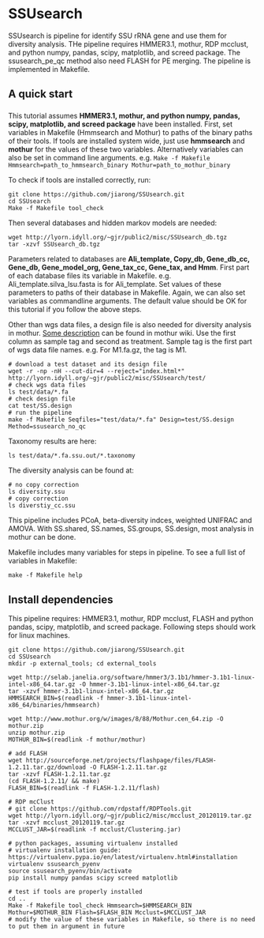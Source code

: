 SSUsearch
=========

SSUsearch is pipeline for identify SSU rRNA gene and use them for diversity analysis. THe pipeline requires HMMER3.1, mothur, RDP mcclust, and python numpy, pandas, scipy, matplotlib, and screed package. The ssusearch_pe_qc method also need FLASH for PE merging. The pipeline is implemented in Makefile.

A quick start
-----------------

###
This tutorial assumes **HMMER3.1, mothur, and python numpy, pandas, scipy, matplotlib, and screed package** have been installed. First, set variables in Makefile (Hmmsearch and Mothur) to paths of the binary paths of their tools. If tools are installed system wide, just use **hmmsearch** and **mothur** for the values of these two variables. Alternatively variables can also be set in command line arguments. e.g. `Make -f Makefile Hmmsearch=path_to_hmmsearch_binary Mothur=path_to_mothur_binary`

To check if tools are installed correctly, run:

	git clone https://github.com/jiarong/SSUsearch.git
	cd SSUsearch
	Make -f Makefile tool_check

Then several databases and hidden markov models are needed: 

	wget http://lyorn.idyll.org/~gjr/public2/misc/SSUsearch_db.tgz
	tar -xzvf SSUsearch_db.tgz

Parameters related to databases are **Ali_template, Copy_db, Gene_db_cc, Gene_db, Gene_model_org, Gene_tax_cc, Gene_tax, and Hmm**. First part of each database files its variable in Makefile. e.g. Ali_template.silva_lsu.fasta is for Ali_template. Set values of these parameters to paths of their database in Makefile. Again, we can also set variables as commandline arguments. The default value should be OK for this tutorial if you follow the above steps.

Other than wgs data files, a design file is also needed for diversity analysis in mothur. [Some description](http://www.mothur.org/wiki/Design_header_file) can be found in mothur wiki. Use the first column as sample tag and second as treatment. Sample tag is the first part of wgs data file names. e.g. For M1.fa.gz, the tag is M1.

	# download a test dataset and its design file
	wget -r -np -nH --cut-dir=4 --reject="index.html*" http://lyorn.idyll.org/~gjr/public2/misc/SSUsearch/test/
	# check wgs data files
	ls test/data/*.fa
	# check design file
	cat test/SS.design
	# run the pipeline
	make -f Makefile Seqfiles="test/data/*.fa" Design=test/SS.design Method=ssusearch_no_qc

Taxonomy results are here:

	ls test/data/*.fa.ssu.out/*.taxonomy

The diversity analysis can be found at:

	# no copy correction
	ls diversity.ssu
	# copy correction
	ls diverstiy_cc.ssu

This pipeline includes PCoA, beta-diversity indces, weighted UNIFRAC and AMOVA. With SS.shared, SS.names, SS.groups, SS.design, most analysis in mothur can be done.

Makefile includes many variables for steps in pipeline. To see a full list of variables in Makefile:

	make -f Makefile help

Install dependencies
--------------------

This pipeline requires: HMMER3.1, mothur, RDP mcclust, FLASH and python pandas, scipy, matplotlib, and screed package. Following steps should work for linux machines.

	git clone https://github.com/jiarong/SSUsearch.git
	cd SSUsearch
	mkdir -p external_tools; cd external_tools

	wget http://selab.janelia.org/software/hmmer3/3.1b1/hmmer-3.1b1-linux-intel-x86_64.tar.gz -O hmmer-3.1b1-linux-intel-x86_64.tar.gz
	tar -xzvf hmmer-3.1b1-linux-intel-x86_64.tar.gz
	HMMSEARCH_BIN=$(readlink -f hmmer-3.1b1-linux-intel-x86_64/binaries/hmmsearch)

	wget http://www.mothur.org/w/images/8/88/Mothur.cen_64.zip -O mothur.zip
	unzip mothur.zip
	MOTHUR_BIN=$(readlink -f mothur/mothur)

	# add FLASH
	wget http://sourceforge.net/projects/flashpage/files/FLASH-1.2.11.tar.gz/download -O FLASH-1.2.11.tar.gz
	tar -xzvf FLASH-1.2.11.tar.gz
	(cd FLASH-1.2.11/ && make)
	FLASH_BIN=$(readlink -f FLASH-1.2.11/flash)

	# RDP mcClust
	# git clone https://github.com/rdpstaff/RDPTools.git
	wget http://lyorn.idyll.org/~gjr/public2/misc/mcclust_20120119.tar.gz
	tar -xzvf mcclust_20120119.tar.gz
	MCCLUST_JAR=$(readlink -f mcclust/Clustering.jar)

	# python packages, assuming virtualenv installed
	# virtualenv installation guide: https://virtualenv.pypa.io/en/latest/virtualenv.html#installation
	virtualenv ssusearch_pyenv
	source ssusearch_pyenv/bin/activate
	pip install numpy pandas scipy screed matplotlib

	# test if tools are properly installed
	cd ..
	Make -f Makefile tool_check Hmmsearch=$HMMSEARCH_BIN Mothur=$MOTHUR_BIN Flash=$FLASH_BIN Mcclust=$MCCLUST_JAR
	# modify the value of these variables in Makefile, so there is no need to put them in argument in future
